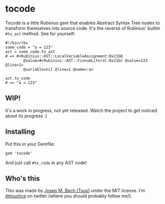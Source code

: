 # tocode

Tocode is a little Rubinius gem that enables Abstract Syntax Tree nodes to
transform themselves into source code. It's the reverse of Rubinius' builtin
`#to_ast` method. See for yourself:

    #!/bin/rbx
    some_code = "a = 123"
    ast = some_code.to_ast
    # => #<Rubinius::AST::LocalVariableAssignment:0x21b8
            @value=#<Rubinius::AST::FixnumLiteral:0x21bc @value=123 @line=1>
            @variable=nil @line=1 @name=:a>

    ast.to_code
    # => "a = 123"

## WIP!

It's a work in progress, not yet released. Watch the project to get noticed
about its progress :)

## Installing

Put this in your Gemfile:

    gem 'tocode'

And just call `#to_code` in any AST node!

## Who's this

This was made by [Josep M. Bach (Txus)](http://txustice.me) under the MIT
license. I'm [@txustice](http://twitter.com/txustice) on twitter (where you
should probably follow me!).
